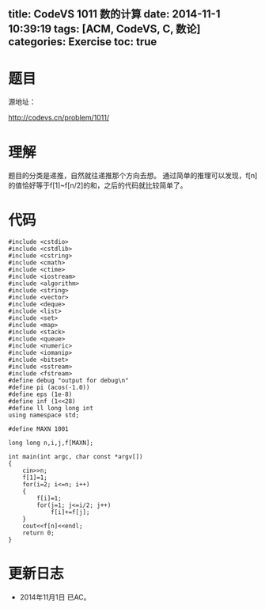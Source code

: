title: CodeVS 1011 数的计算
date: 2014-11-1 10:39:19
tags: [ACM, CodeVS, C, 数论]
categories: Exercise
toc: true
---
# 题目	
源地址：

http://codevs.cn/problem/1011/

# 理解
题目的分类是递推，自然就往递推那个方向去想。
通过简单的推理可以发现，f[n]的值恰好等于f[1]~f[n/2]的和，之后的代码就比较简单了。

<!-- more -->

# 代码
```
#include <cstdio>
#include <cstdlib>
#include <cstring>
#include <cmath>
#include <ctime>
#include <iostream>
#include <algorithm>
#include <string>
#include <vector>
#include <deque>
#include <list>
#include <set>
#include <map>
#include <stack>
#include <queue>
#include <numeric>
#include <iomanip>
#include <bitset>
#include <sstream>
#include <fstream>
#define debug "output for debug\n"
#define pi (acos(-1.0))
#define eps (1e-8)
#define inf (1<<28)
#define ll long long int
using namespace std;

#define MAXN 1001

long long n,i,j,f[MAXN];

int main(int argc, char const *argv[])
{
    cin>>n;
    f[1]=1;
    for(i=2; i<=n; i++)
    {
        f[i]=1;
        for(j=1; j<=i/2; j++)
            f[i]+=f[j];
    }
    cout<<f[n]<<endl;
    return 0;
}
```
# 更新日志
- 2014年11月1日 已AC。